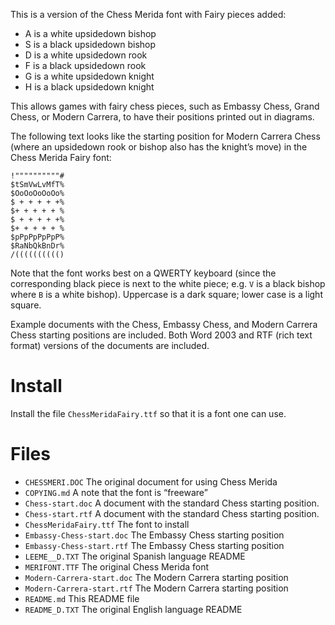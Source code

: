 This is a version of the Chess Merida font with Fairy pieces added:

* A is a white upsidedown bishop
* S is a black upsidedown bishop
* D is a white upsidedown rook
* F is a black upsidedown rook
* G is a white upsidedown knight
* H is a black upsidedown knight

This allows games with fairy chess pieces, such as Embassy Chess, Grand 
Chess, or Modern Carrera, to have their positions printed out in diagrams.

The following text looks like the starting position for Modern Carrera 
Chess (where an upsidedown rook or bishop also has the knight’s move) in
the Chess Merida Fairy font:

```
!""""""""""#
$tSmVwLvMfT%
$OoOoOoOoOo%
$ + + + + +%
$+ + + + + %
$ + + + + +%
$+ + + + + %
$pPpPpPpPpP%
$RaNbQkBnDr%
/(((((((((()
```

Note that the font works best on a QWERTY keyboard (since the corresponding
black piece is next to the white piece; e.g. `V` is a black bishop where
`B` is a white bishop).  Uppercase is a dark square; lower case is a 
light square.

Example documents with the Chess, Embassy Chess, and Modern Carrera Chess
starting positions are included.  Both Word 2003 and RTF (rich text format)
versions of the documents are included.

# Install

Install the file `ChessMeridaFairy.ttf` so that it is a font one can use.

# Files

* `CHESSMERI.DOC` The original document for using Chess Merida
* `COPYING.md` A note that the font is “freeware”
* `Chess-start.doc` A document with the standard Chess starting position.
* `Chess-start.rtf` A document with the standard Chess starting position.
* `ChessMeridaFairy.ttf` The font to install
* `Embassy-Chess-start.doc` The Embassy Chess starting position
* `Embassy-Chess-start.rtf` The Embassy Chess starting position
* `LEEME__D.TXT` The original Spanish language README
* `MERIFONT.TTF` The original Chess Merida font
* `Modern-Carrera-start.doc` The Modern Carrera starting position
* `Modern-Carrera-start.rtf` The Modern Carrera starting position
* `README.md` This README file
* `README_D.TXT` The original English language README

